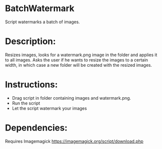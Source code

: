 # BatchWatermark
Script watermarks a batch of images.

# Description:
Resizes images, looks for a watermark.png image in the folder and applies it to all images.
Asks the user if he wants to resize the images to a certain width, in which case a new folder will be created with the resized images.

# Instructions:
  - Drag script in folder containing images and watermark.png.
  - Run the script
  - Let the script watermark your images
  
# Dependencies:
Requires Imagemagick https://imagemagick.org/script/download.php

